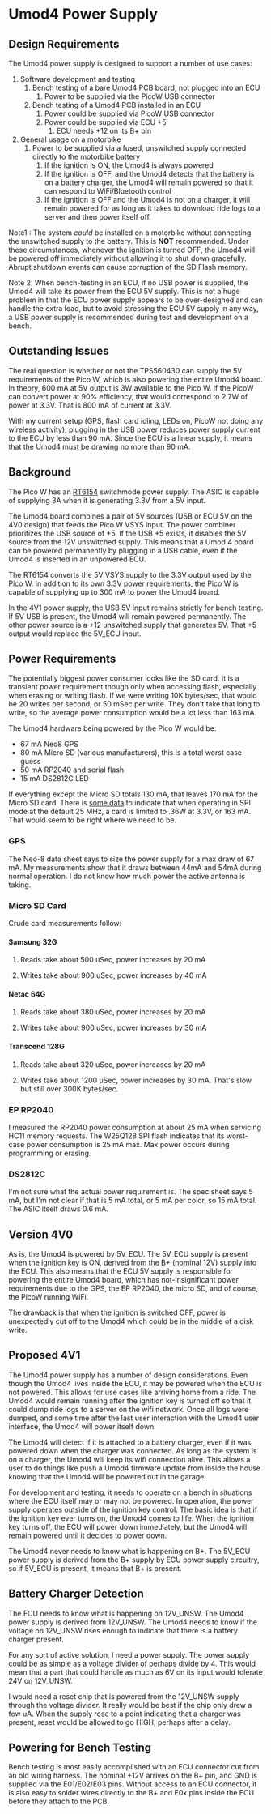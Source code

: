 # Umod4 Power Supply

## Design Requirements
The Umod4 power supply is designed to support a number of use cases:
  
  1. Software development and testing
      1. Bench testing of a bare Umod4 PCB board, not plugged into an ECU
          1. Power to be supplied via the PicoW USB connector
      1. Bench testing of a Umod4 PCB installed in an ECU
          1. Power could be supplied via PicoW USB connector
          1. Power could be supplied via ECU +5
              1. ECU needs +12 on its B+ pin
  1. General usage on a motorbike
      1. Power to be supplied via a fused, unswitched supply connected directly to the motorbike battery
          1. If the ignition is ON, the Umod4 is always powered
          1. If the ignition is OFF, and the Umod4 detects that the battery is on a battery charger, the Umod4 will remain powered so that it can respond to WiFi/Bluetooth control
          1. If the ignition is OFF and the Umod4 is not on a charger, it will remain powered for as long as it takes to download ride logs to a server and then power itself off.

Note1 : The system _could_ be installed on a motorbike without connecting the unswitched supply to the battery. This is **NOT** recommended. Under these circumstances, whenever the ignition is turned OFF, the Umod4 will be powered off immediately without allowing it to shut down gracefully. Abrupt shutdown events can cause corruption of the SD Flash memory.

Note 2: When bench-testing in an ECU, if no USB power is supplied, the Umod4 will take its power from the ECU 5V supply. This is not a huge problem in that the ECU power supply appears to be over-designed and can handle the extra load, but to avoid stressing the ECU 5V supply in any way, a USB power supply is recommended during test and development on a bench.

## Outstanding Issues
The real question is whether or not the TPS560430 can supply the 5V requirements of the Pico W, which is also powering the entire Umod4 board. In theory, 600 mA at 5V output is 3W available to the Pico W. If the PicoW can convert power at 90% efficiency, that would correspond to 2.7W of power at 3.3V. That is 800 mA of current at 3.3V.

With my current setup (GPS, flash card idling, LEDs on, PicoW not doing any wireless activity), plugging in the USB power reduces power supply current to the ECU by less than 90 mA. Since the ECU is a linear supply, it means that the Umod4 must be drawing no more than 90 mA.

## Background
The Pico W has an [RT6154](https://www.richtek.com/assets/product_file/RT6154A=RT6154B/DS6154AB-03.pdf) switchmode power supply. The ASIC is capable of supplying 3A when it is generating 3.3V from a 5V input.

The Umod4 board combines a pair of 5V sources (USB or ECU 5V on the 4V0 design) that feeds the Pico W VSYS input. The power combiner prioritizes the USB source of +5. If the USB +5 exists, it disables the 5V source from the 12V unswitched supply. This means that a Umod 4 board can be powered permanently by plugging in a USB cable, even if the Umod4 is inserted in an unpowered ECU.

The RT6154 converts the 5V VSYS supply to the 3.3V output used by the Pico W.  In addition to its own 3.3V power requirements, the Pico W is capable of supplying up to 300 mA to power the Umod4 board.

In the 4V1 power supply, the USB 5V input remains strictly for bench testing. If 5V USB is present, the Umod4 will remain powered permanently. The other power source is a +12 unswitched supply that generates 5V. That +5 output would replace the 5V_ECU input.

## Power Requirements
The potentially biggest power consumer looks like the SD card. It is a transient power requirement though only when accessing flash, especially when erasing or writing flash. If we were writing 10K bytes/sec, that would be 20 writes per second, or 50 mSec per write. They don't take that long to write, so the average power consumption would be a lot less than 163 mA.

The Umod4 hardware being powered by the Pico W would be:
* 67 mA Neo8 GPS
* 80 mA Micro SD (various manufacturers), this is a total worst case guess
* 50 mA RP2040 and serial flash
* 15 mA DS2812C LED

If everything except the Micro SD totals 130 mA, that leaves 170 mA for the Micro SD card. There is [some data](https://electronics.stackexchange.com/questions/33472/how-much-current-does-a-microsd-card-use) to indicate that when operating in SPI mode at the default 25 MHz, a card is limited to .36W at 3.3V, or 163 mA. That would seem to be right where we need to be.

### GPS
The Neo-8 data sheet says to size the power supply for a max draw of 67 mA. My measurements show that it draws between 44mA and 54mA during normal operation. I do not know how much power the active antenna is taking.

### Micro SD Card
Crude card measurements follow:

#### Samsung 32G
  1) Reads take about 500 uSec, power increases by 20 mA

  1) Writes take about 900 uSec, power increases by 40 mA

#### Netac 64G
  1) Reads take about 380 uSec, power increases by 20 mA

  1) Writes take about 900 uSec, power increases by 30 mA

#### Transcend 128G
  1) Reads take about 320 uSec, power increases by 20 mA

  1) Writes take about 1200 uSec, power increases by 30 mA.  That's slow but still over 300K bytes/sec.




### EP RP2040
I measured the RP2040 power consumption at about 25 mA when servicing HC11 memory requests. The W25Q128 SPI flash indicates that its worst-case power consumption is 25 mA max. Max power occurs during programming or erasing.

### DS2812C
I'm not sure what the actual power requirement is. The spec sheet says 5 mA, but I'm not clear if that is 5 mA total, or 5 mA per color, so 15 mA total. The ASIC itself draws 0.6 mA.


## Version 4V0

As is, the Umod4 is powered by 5V_ECU. The 5V_ECU supply is present when the ignition key is ON, derived from the B+ (nominal 12V) supply into the ECU. This also means that the ECU 5V supply is responsible for powering the entire Umod4 board, which has not-insignificant power requirements due to the GPS, the EP RP2040, the micro SD, and of course, the PicoW running WiFi.

The drawback is that when the ignition is switched OFF, power is unexpectedly cut off to the Umod4 which could be in the middle of a disk write.

## Proposed 4V1

The Umod4 power supply has a number of design considerations. Even though the Umod4 lives inside the ECU, it may be powered when the ECU is not powered. This allows for use cases like arriving home from a ride. The Umod4 would remain running after the ignition key is turned off so that it could dump ride logs to a server on the wifi network. Once all logs were dumped, and some time after the last user interaction with the Umod4 user interface, the Umod4 will power itself down.

The Umod4 will detect if it is attached to a battery charger, even if it was powered down when the charger was connected. As long as the system is on a charger, the Umod4 will keep its wifi connection alive. This allows a user to do things like push a Umod4 firmware update from inside the house knowing that the Umod4 will be powered out in the garage.

For development and testing, it needs to operate on a bench in situations where the ECU itself may or may not be powered. In operation, the power supply operates outside of the ignition key control. The basic idea is that if the ignition key ever turns on, the Umod4 comes to life. When the ignition key turns off, the ECU will power down immediately, but the Umod4 will remain powered until it decides to power down.

The Umod4 never needs to know what is happening on B+. The 5V_ECU power supply is derived from the B+ supply by ECU power supply circuitry, so if 5V_ECU is present, it means that B+ is present.

## Battery Charger Detection
The ECU needs to know what is happening on 12V_UNSW. The Umod4 power supply is derived from 12V_UNSW. The Umod4 needs to know if the voltage on 12V_UNSW rises enough to indicate that there is a battery charger present.

For any sort of active solution, I need a power supply. The power supply could be as simple as a voltage divider of perhaps divide by 4. This would mean that a part that could handle as much as 6V on its input would tolerate 24V on 12V_UNSW.

I would need a reset chip that is powered from the 12V_UNSW supply through the voltage divider. It really would be best if the chip only drew a few uA. When the supply rose to a point indicating that a charger was present, reset would be allowed to go HIGH, perhaps after a delay.


## Powering for Bench Testing
Bench testing is most easily accomplished with an ECU connector cut from an old wiring harness. The nominal +12V arrives on the B+ pin, and GND is supplied via the E01/E02/E03 pins. Without access to an ECU connector, it is also easy to solder wires directly to the B+ and E0x pins inside the ECU before they attach to the PCB.